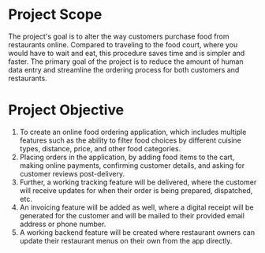 # Project Scope

The project's goal is to alter the way customers purchase food from restaurants online. Compared to traveling to the food court, where you would have to wait and eat, this procedure saves time and is simpler and faster. The primary goal of the project is to reduce the amount of human data entry and streamline the ordering process for both customers and restaurants.

# Project Objective

1. To create an online food ordering application, which includes multiple features such as the ability to filter food choices by different cuisine types, distance, price, and other food categories. 
2. Placing orders in the application, by adding food items to the cart, making online payments, confirming customer details, and asking for customer reviews post-delivery. 
3. Further, a working tracking feature will be delivered, where the customer will receive updates for when their order is being prepared, dispatched, etc.
4. An invoicing feature will be added as well, where a digital receipt will be generated for the customer and will be mailed to their provided email address or phone number. 
5. A working backend feature will be created where restaurant owners can update their restaurant menus on their own from the app directly. 


